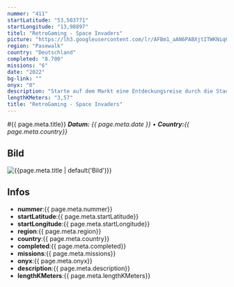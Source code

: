 ```yaml
---
nummer: "411"
startLatitude: "53,503771"
startLongitude: "13,98897"
titel: "RetroGaming - Space Invaders"
picture: "https://lh3.googleusercontent.com/lr/AFBm1_aAN6PABXjtITWKNiq6-RcwGK0HH0wSPHsj93oKQIOg9i8sq9a7J9AuCc8128ETgP0R0yQk3yONes17aMmGyeXMfW4WRNSFcMhpRwi5K73Wc2f3_ltBbDp5niyL3Pm0y4vGpHO-d4FbWh6Q_wFHe1xMvgi0DcYJ8ELgmJLiMq0-spzX55cjHgPDCWf5d8mqgPWFgHCVALl9fwav3wrApID6sCfoHm7PUlFSkbBYcoRmAAG861LJ_nHJOqMymGjgJ2hW9M_nd_6Ye-vFX49jk6j1DEIk761DGAH2wL4TBjkHqOOXTcdW7z720KgCuZ7SV99zBPYUkeLpdPapLcB2cCyQ1a5I4tDHErv1TRKF67tjvAgJMdHLQDsJPDo2Uwi2O5GU-OkGHFvhZlO4WMiz2zmoWXAGDv_IfIjGgrMWLBW7KQNuzgtTXvBNRy8m6v1k3OfO2AMzoA536Qn7df9_TrS1IFPfWQ0H8iScvy11sIuW9fhpsN1altV5JWzfCtsEgsMvAhRl1Bf7JOeK4QEHkZCGR07WdLT6U8-IVZ5rOZUPi5T2S5T5178Cel9t88ngjmLEoJm0yXTh-__po2Anv8FKvLOoaCUGsnH27OLQSSppox-emW-e4lCtMUYIFax_MHIwgXVNmgmwAyJk3gY9sxu6FmcHzeyGnProBueig9n-f9_HQCB88I6Uq6cN8c_ZnMj2FtvyQRDNXlguKqRxUDVU24nM2FdA6vhgVoimDwHS9PIQ-jdrhpn3gqHWiGN7oygPoJEWoOkbPT-t7GC9uRsFCIo08lfQe5DZZsWlqov5tdJPJyT8H63kD0jFek2-3pnhWX-dxMkDjYGZf24arrLATXi-swREm0WHC2gK3KfcROqSMyEi2L1FIoarVkJ7WSfOvF0B"
region: "Pasewalk"
country: "Deutschland"
completed: "8.700"
missions: "6"
date: "2022"
bg-link: ""
onyx: "0"
description: "Starte auf dem Markt eine Entdeckungsreise durch die Stadt Pasewalk und entdecke dabei die Sehenswürdigkeiten der Stadt"
lengthKMeters: "3,57"
title: "RetroGaming - Space Invaders"
---
```


#{{ page.meta.title}}
_**Datum:** {{ page.meta.date }} • **Country:**{{ page.meta.country}}_

## Bild
![{{page.meta.title | default('Bild')}}]({{page.meta.picture}})

## Infos
- **nummer**:{{ page.meta.nummer}}
- **startLatitude**:{{ page.meta.startLatitude}}
- **startLongitude**:{{ page.meta.startLongitude}}
- **region**:{{ page.meta.region}}
- **country**:{{ page.meta.country}}
- **completed**:{{ page.meta.completed}}
- **missions**:{{ page.meta.missions}}
- **onyx**:{{ page.meta.onyx}}
- **description**:{{ page.meta.description}}
- **lengthKMeters**:{{ page.meta.lengthKMeters}}

